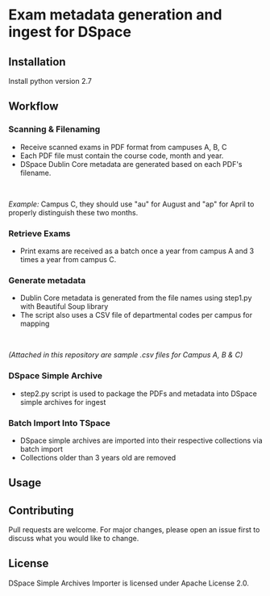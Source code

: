 # Exam metadata generation and ingest for DSpace

## Installation

Install python version 2.7

## Workflow

### Scanning & Filenaming

* Receive scanned exams in PDF format from campuses A, B, C
* Each PDF file must contain the course code, month and year.
* DSpace Dublin Core metadata are generated based on each PDF's filename. 
<br>

_Example:_ 
Campus C, they should use "au" for August and "ap" for April to properly distinguish these two months. 

### Retrieve Exams
* Print exams are received as a batch once a year from campus A and 3 times a year from campus C. 

### Generate metadata 
* Dublin Core metadata is generated from the file names using step1.py with Beautiful Soup library
* The script also uses a CSV file of departmental codes per campus for mapping
<br>

_(Attached in this repository are sample .csv files for Campus A, B & C)_

### DSpace Simple Archive
* step2.py script is used to package the PDFs and metadata into DSpace simple archives for ingest

### Batch Import Into TSpace
* DSpace simple archives are imported into their respective collections via batch import
* Collections older than 3 years old are removed

## Usage


## Contributing
Pull requests are welcome. For major changes, please open an issue first to discuss what you would like to change.

## License
DSpace Simple Archives Importer is licensed under Apache License 2.0.
